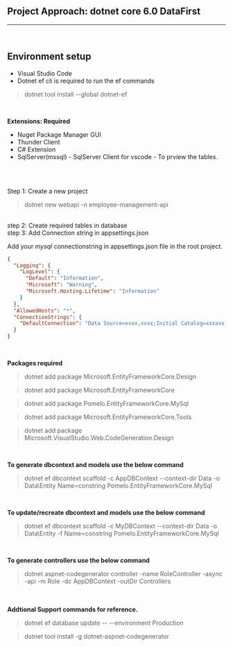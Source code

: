 ## Project Approach: dotnet core 6.0 DataFirst
<hr>
<br />

## Environment setup

* Visual Studio Code
* Dotnet ef cli is required to run the ef commands 

> dotnet tool install --global dotnet-ef

<br />

**Extensions: Required**
* Nuget Package Manager GUI
* Thunder Client
* C# Extension
* SqlServer(mssql) - SqlServer Client for vscode - To prview the tables.

<br /><br />

Step 1: Create a new project
> dotnet new webapi -n employee-management-api

<br />
step 2: Create required tables in database

<br />
step 3: Add Connection string in appsettings.json

Add your *mysql* connectionstring in appsettings.json file in the root project.

```json
{
  "Logging": {
    "LogLevel": {
      "Default": "Information",
      "Microsoft": "Warning",
      "Microsoft.Hosting.Lifetime": "Information"
    }
  },
  "AllowedHosts": "*",
  "ConnectionStrings": {
    "DefaultConnection": "Data Source=xxxx,xxxx;Initial Catalog=xxxxxx;User ID=xxxxxx;Password=xxxxxx;Persist Security Info=False;"
  }
}
```
<br />

**Packages required**
> dotnet add package Microsoft.EntityFrameworkCore.Design

> dotnet add package Microsoft.EntityFrameworkCore

> dotnet add package Pomelo.EntityFrameworkCore.MySql

> dotnet add package Microsoft.EntityFrameworkCore.Tools

> dotnet add package Microsoft.VisualStudio.Web.CodeGeneration.Design

<br />

**To generate dbcontext and models use the below command**

> dotnet ef dbcontext scaffold -c AppDBContext --context-dir Data -o Data\Entity  Name=constring Pomelo.EntityFrameworkCore.MySql

<br />

**To update/recreate dbcontext and models use the below command**

> dotnet ef dbcontext scaffold -c MyDBContext --context-dir Data -o Data\Entity -f Name=constring Pomelo.EntityFrameworkCore.MySql

<br />

**To generate controllers use the below command**

>  dotnet aspnet-codegenerator controller -name RoleController -async -api -m Role -dc AppDBContext -outDir Controllers






<br /><br />
**Addtional Support commands for reference.**

> dotnet ef database update -- --environment Production

> dotnet tool install -g dotnet-aspnet-codegenerator